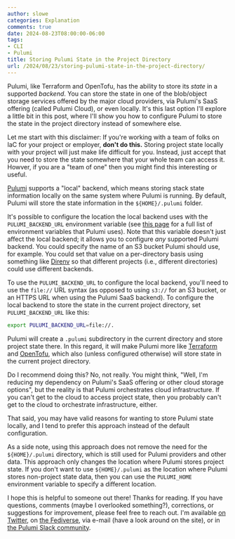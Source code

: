 ```yaml
---
author: slowe
categories: Explanation
comments: true
date: 2024-08-23T08:00:00-06:00
tags:
- CLI
- Pulumi
title: Storing Pulumi State in the Project Directory
url: /2024/08/23/storing-pulumi-state-in-the-project-directory/
---
```


Pulumi, like Terraform and OpenTofu, has the ability to store its _state_ in a supported _backend_. You can store the state in one of the blob/object storage services offered by the major cloud providers, via Pulumi's SaaS offering (called Pulumi Cloud), or even locally. It's this last option I'll explore a little bit in this post, where I'll show you how to configure Pulumi to store the state in the project directory instead of somewhere else.<!--more-->

Let me start with this disclaimer: If you're working with a team of folks on IaC for your project or employer, **don't do this.** Storing project state locally with your project will just make life difficult for you. Instead, just accept that you need to store the state somewhere that your whole team can access it. Howver, if you are a "team of one" then you might find this interesting or useful.

[Pulumi][link-1] supports a "local" backend, which means storing stack state information locally on the same system where Pulumi is running. By default, Pulumi will store the state information in the `${HOME}/.pulumi` folder.

It's possible to configure the location the local backend uses with the `PULUMI_BACKEND_URL` environment variable (see [this page][link-2] for a full list of environment variables that Pulumi uses). Note that this variable doesn't just affect the local backend; it allows you to configure _any_ supported Pulumi backend. You could specify the name of an S3 bucket Pulumi should use, for example. You could set that value on a per-directory basis using something like [Direnv][link-3] so that different projects (i.e., different directories) could use different backends.

To use the `PULUMI_BACKEND_URL` to configure the local backend, you'll need to use the `file://` URL syntax (as opposed to using `s3://` for an S3 bucket, or an HTTPS URL when using the Pulumi SaaS backend). To configure the local backend to store the state in the current project directory, set `PULUMI_BACKEND_URL` like this:

```bash
export PULUMI_BACKEND_URL=file://.
```

Pulumi will create a `.pulumi` subdirectory in the current directory and store project state there. In this regard, it will make Pulumi more like [Terraform][link-7] and [OpenTofu][link-8], which also (unless configured otherwise) will store state in the current project directory.

Do I recommend doing this? No, not really. You might think, "Well, I'm reducing my dependency on Pulumi's SaaS offering or other cloud storage options", but the reality is that Pulumi orchestrates cloud infrastructure. If you can't get to the cloud to access project state, then you probably can't get to the cloud to orchestrate infrastructure, either.

That said, you may have valid reasons for wanting to store Pulumi state locally, and I tend to prefer this approach instead of the default configuration.

As a side note, using this approach does not remove the need for the `${HOME}/.pulumi` directory, which is still used for Pulumi providers and other data. This approach only changes the location where Pulumi stores project state. If you don't want to use `${HOME}/.pulumi` as the location where Pulumi stores non-project state data, then you can use the `PULUMI_HOME` environment variable to specify a different location.

I hope this is helpful to someone out there! Thanks for reading. If you have questions, comments (maybe I overlooked something?), corrections, or suggestions for improvement, please feel free to reach out. I'm available [on Twitter][link-4], on [the Fediverse][link-5], via e-mail (have a look around on the site), or in [the Pulumi Slack community][link-6].

[link-1]: https://www.pulumi.com/
[link-2]: https://www.pulumi.com/docs/cli/environment-variables/
[link-3]: https://direnv.net/
[link-4]: https://twitter.com/scott_lowe
[link-5]: https://fosstodon.org/@scottslowe
[link-6]: https://slack.pulumi.com
[link-7]: https://www.terraform.io/
[link-8]: https://opentofu.org/
